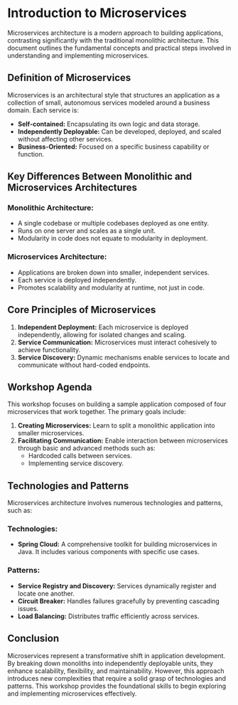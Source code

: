 # Introduction to Microservices

Microservices architecture is a modern approach to building applications, contrasting significantly with the traditional monolithic architecture. This document outlines the fundamental concepts and practical steps involved in understanding and implementing microservices.

## Definition of Microservices

Microservices is an architectural style that structures an application as a collection of small, autonomous services modeled around a business domain. Each service is:
- **Self-contained:** Encapsulating its own logic and data storage.
- **Independently Deployable:** Can be developed, deployed, and scaled without affecting other services.
- **Business-Oriented:** Focused on a specific business capability or function.

## Key Differences Between Monolithic and Microservices Architectures

### Monolithic Architecture:
- A single codebase or multiple codebases deployed as one entity.
- Runs on one server and scales as a single unit.
- Modularity in code does not equate to modularity in deployment.

### Microservices Architecture:
- Applications are broken down into smaller, independent services.
- Each service is deployed independently.
- Promotes scalability and modularity at runtime, not just in code.

## Core Principles of Microservices

1. **Independent Deployment:** Each microservice is deployed independently, allowing for isolated changes and scaling.
2. **Service Communication:** Microservices must interact cohesively to achieve functionality.
3. **Service Discovery:** Dynamic mechanisms enable services to locate and communicate without hard-coded endpoints.

## Workshop Agenda

This workshop focuses on building a sample application composed of four microservices that work together. The primary goals include:

1. **Creating Microservices:** Learn to split a monolithic application into smaller microservices.
2. **Facilitating Communication:** Enable interaction between microservices through basic and advanced methods such as:
   - Hardcoded calls between services.
   - Implementing service discovery.

## Technologies and Patterns

Microservices architecture involves numerous technologies and patterns, such as:

### Technologies:
- **Spring Cloud:** A comprehensive toolkit for building microservices in Java. It includes various components with specific use cases.

### Patterns:
- **Service Registry and Discovery:** Services dynamically register and locate one another.
- **Circuit Breaker:** Handles failures gracefully by preventing cascading issues.
- **Load Balancing:** Distributes traffic efficiently across services.

## Conclusion

Microservices represent a transformative shift in application development. By breaking down monoliths into independently deployable units, they enhance scalability, flexibility, and maintainability. However, this approach introduces new complexities that require a solid grasp of technologies and patterns. This workshop provides the foundational skills to begin exploring and implementing microservices effectively.
